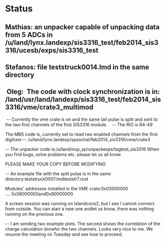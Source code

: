 # Status

Mathias:
an unpacker capable of unpacking data from 5 ADCs in 
/u/land/lynx.landexp/sis3316_test/feb2014_sis3316/ucesb/exps/sis3316_test
------------------------------------------------------------------------------------------------------------------------------------------------------------------------
Stefanos:
 file teststruck0014.lmd in the same directory
------------------------------------------------------------------------------------------------------------------------------------------------------------------------
 Oleg:
 The code with clock synchronization is in:
/land/usr/land/landexp/sis3316_test/feb2014_sis3316/vme/crate3_multimod 
------------------------------------------------------------------------------------------------------------------------------------------------------------------------
 -- Currently the vme crate is on and the same tail pulse is split and sent to the two first channels of the first SIS3316 module.
 
 -- The RIO is R4-49

The MBS code is, currently set to read two enabled channels from the first digitizer:-- /u/land/lynx.landexp/spaschal/feb2014_sis3316/vme/crate3

-- The unpacker code is:/u/land/nup_sp/unpackexps/tagtest_sis3316
When you find bugs, solve problems etc. please let us all know.

PLEASE MAKE YOUR COPY BEFORE MODIFYING

-- An example file with the split pulse is in the same directory:teststruck0007.lmdteststr7.root

Modules' addresses installed in the VME crate:0x03000000 .... 0x08000000and0x90000000

A screen session was running on lxlandcons2, but I see I cannot connect from outside. You can start a new one andlet us know, there was nothing running on the previous one.

-- I am sending two example plots. The second shows the correlation of the charge calculation donefor the two channels. Looks very nice to me.
We resume the meeting on Tuesday and see how to proceed. 


